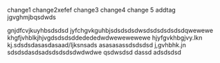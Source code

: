 change1
change2xefef
change3
change4
change 5
addtag
jgvghmjbqsdwds

gnjdfcvjkuyhbsdsdsd
jyfchgvkguhbjsdsdsdsdwsdsdsdsdsdsdqwewewe
khgfjvhblkjhjvgdsdsdsddedededwdwewewewewe
hjyfgvkhbgjvy.lkn kj.sdsdsdasasdasaad/ljksnsads
asasasassdsdsdsd
j,gvhbhk.jn
sdsdsdasdsadsdsdsdsdwdwdwe
qsdwsdsd
dassd
adsdsdsd
